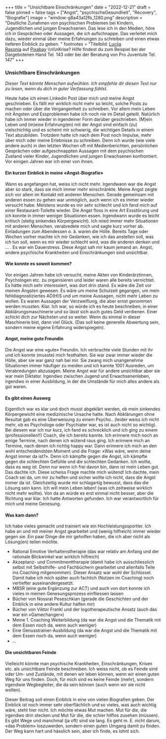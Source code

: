 +++
title = "Unsichtbare Einschränkungen"
date = "2022-12-21"
draft = false
pinned = false
tags = ["Angst", "psychischeGesundheit", "Recovery", "Biografie"]
image = "window-g8a43a12fb_1280.png"
description = "Deutliche Zunahmen von psychischen Problemen bei Kindern, Jugendlichen und jungen Erwachsenen. Das lese ich in den Medien, höre ich in Gesprächen oder Aussagen, die ich aufschnappe. Das verleitet mich dazu, wieder einmal über meine Erfahrungen zu schreiben und einen etwas tieferen Einblick zu geben. "
footnotes = "Titelbild: [Lucija Rasonja](https://pixabay.com/de/users/lrasonja-18839267/?utm_source=link-attribution&utm_medium=referral&utm_campaign=image&utm_content=5850628) auf [Pixabay](https://pixabay.com/de//?utm_source=link-attribution&utm_medium=referral&utm_campaign=image&utm_content=5850628) \\\n\\\nKrise? Hilfe findest du zum Beispiel bei der Dargebotenen Hand Tel. 143 oder bei der Beratung von Pro Juventute Tel. 147"
+++
### Unsichtbare Einschränkungen

*Dieser Text könnte Menschen aufwühlen. Ich empfehle dir diesen Text nur zu lesen, wenn du dich in guter Verfassung fühlst.* 

Heute habe ich einen Linkedin Post über mich und meine Angst geschrieben. Es fällt mir wirklich nicht mehr so leicht, solche Posts zu machen oder über die Vergangenheit zu schreiben. Vor allem mein Leben mit Ängsten und Essproblemen habe ich noch nie im Detail geteilt. Natürlich habe ich immer wieder in irgendeiner Form darüber geschrieben. (M)ein Leben und (m)eine Erfahrung(en) mit der Angst sind einfach (zu) vielschichtig und es scheint mir schwierig, die wichtigen Details in einem Text abzubilden. Trotzdem hatte ich nach dem Post noch Impulse, mehr über mich oder meine Erlebnisse zu schreiben. Denn ich wurde (wie viele andere auch) in den letzten Wochen oft mit Medienberichten, persönlichen Gesprächen oder aufgeschnappten Aussagen mit dem psychischen Zustand vieler Kinder, Jugendlichen und jungen Erwachsenen konfrontiert. Vor einigen Jahren war ich einer von ihnen. 

#### Ein kurzer Einblick in meine «Angst-Biografie»

Wann es angefangen hat, weiss ich nicht mehr. Irgendwann war die Angst aber so stark, dass sie mich immer mehr einschränkte. Meine Angst zeigte sich vor allem im Kontakt mit anderen Menschen. Gerade gemeinsam mit anderen essen zu gehen war unmöglich, auch wenn ich es immer wieder versucht habe. Meistens wurde es mir sehr schlecht und ich fand mich auf einer Restaurant-Toilette wieder. Die Angst floss in eine Art Essstörung und ich konnte in immer weniger Situationen essen. Irgendwann wurde es leicht kritisch (stetig sinkendes Körpergewicht). Ich mied immer mehr Situationen mit anderen Menschen, verabredete mich und sagte kurz vorher ab. Einladungen zum Abendessen o. ä. waren die Hölle. Bereits Tage oder Wochen vorher machte ich mir Gedanken, wie ich das anstellen soll, was ich tun soll, wenn es mir wieder schlecht wird, was die anderen denken und ... . Es war ein Dauerstress. Diese Angst sah mir kaum jemand an. Angst, andere psychische Krankheiten und Einschränkungen sind unsichtbar.  

#### Wie konnte es soweit kommen?

Vor einigen Jahren habe ich versucht, meine Akten von Kinderärztinnen, Psychologen etc. zu organisieren und leider waren alle bereits vernichtet. Es hätte mich sehr interessiert, was dort drin stand. Es wäre die Zeit vor meinen Ängsten gewesen. Es wäre um meine Schulzeit gegangen, um mein fehldiagnostiziertes AD(H)S und um meine Aussagen, nicht mehr Leben zu wollen. Es waren Aussagen der Verzweiflung, die aber ernst genommen werden mussten. Klar. Ich war, so würde ich es heute beschreiben, in einer Abklärungsmaschinerie und so lässt sich auch gutes Geld verdienen. Einer schickt dich zur Nächsten und so weiter. Wenn du einmal in dieser Maschinerie bist, dann viel Glück. (Das soll keine generelle Abwertung sein, sondern meine eigene Erfahrung widerspiegeln).

#### Angst, meine gute Freundin

Die Angst war eine «gute» Freundin. Ich verbrachte viele Stunden mit ihr und ich konnte (musste) mich festhalten. Sie war zwar immer wieder die Hölle, aber sie war ganz nah bei mir. Sie zwang mich unangenehme Situationen immer häufiger zu meiden und ich kannte 1001 Ausreden, um Verabredungen abzusagen. Meine Angst war für andere unsichtbar aber sie war mein Diktator. Irgendwo zwischen Jugend und Erwachsenenleben, irgendwo in einer Ausbildung, in der die Umstände für mich alles andere als gut waren. 

#### Es gibt einen Ausweg

Eigentlich war es klar und doch musst abgeklärt werden, ob mein sinkendes Körpergewicht eine medizinische Ursache hatte. Nach Abklärungen ohne Resultat gab es eine Überweisung zu einem Psycho.. (leider weiss ich nicht mehr, ob es Psychologe oder Psychiater war, es ist auch nicht so wichtig). Bei diesem war ich nur kurz, ich fand es schrecklich und ich ging zu einem (professionellen!!) Coach, die ich bereits kannte. Ich erinnere mich noch an einige Termine, nach denen ich wütend raus ging. Ich erinnere mich an Termine, nach denen ich richtig happy war. Dann erinnere ich mich an den wohl entscheidendsten Moment und die Frage: «Was wäre, wenn deine Angst immer da ist?». Denn ich kämpfte gegen die Angst, ich kämpfte gegen die schlechten Gefühle und die schlechten Gedanken. Ich wollte, dass es weg ist. Denn nur wenn ich frei davon bin, dann ist mein Leben gut. Das dachte ich. Diese scheiss Frage machte mich wütend! Ich dachte, mein Coach sei da, um mir zu helfen und sicher wollte ich nicht, dass die Angst immer da ist. Gleichzeitig wurde mir schlagartig bewusst, dass das die Lösung sein kann. Ich will mein Leben leben! (was ich zeitweise wirklich nicht mehr wollte). Von da an würde es erst einmal nicht besser, aber die Richtung war klar. Ich hatte Antworten gefunden.  Ich war verantwortlich für mich und meine Genesung. 

#### Was kam dann?

Ich habe vieles gemacht und trainiert wie ein Hochleistungssportler. Ich habe an und mit meiner Angst gearbeitet und (wenig hilfreich) immer wieder gegen sie. Ein paar Dinge die mir geholfen haben, die ich aber nicht als Lösung(en) teilen möchte. 

* Rational Emotive Verhaltenstherapie (das war relativ am Anfang und der rationale Blickwinkel war wirklich hilfreich)
* Akzeptanz- und Commitmenttherapie (damit habe ich ausschliesslich selbst mit Selbsthilfe- und Fachbüchern gearbeitet und allenfalls Teile ins Coaching mitgenommen). Dieser Ansatz war wohl der Schlüssel. Damit habe ich mich später auch fachlich (Nutzen im Coaching) noch vertiefter auseinandergesetzt.
* MBSR (eine gute Ergänzung zur ACT) und auch von dort konnte ich vieles in meinen Genesungsprozess einfliessen lassen
* Bücher von Nossrat Peseschkian (gerade die Geschichten und der Einblick in eine andere Kultur halfen mir)
* Bücher von Viktor Frankl und der logotherapeutische Ansatz (auch das war ein «Gamechanger»)
* Meine 1. Coaching Weiterbildung (da war die Angst und die Thematik mit dem Essen noch da, wenn auch weniger)
* Eine Genusstrainer-Ausbildung (da war die Angst und die Thematik mit dem Essen noch da, wenn auch weniger)
* ...

#### Die unsichtbaren Feinde

Vielleicht könnte man psychische Krankheiten, Einschränkungen, Krisen etc. als unsichtbare Feinde beschreiben. Ich weiss nicht, ob es Feinde sind oder Um- und Zustände, mit denen wir leben können, wenn wir einen guten Weg für uns finden. Doch, für mich sind es keine Feinde (mehr), sondern irgendwie Wegbegleiter, die da sein können (auch wenn wir sie nicht wollen). 

Dieser Beitrag soll einen Einblick in eine von vielen Biografien geben. Der Einblick ist noch immer sehr oberflächlich und so vieles, was auch wichtig wäre, steht hier nicht. Ich möchte etwas Mut machen. Mut für die, die irgendwo drin stecken und Mut für die, die schier hilflos zusehen (müssen). Es gibt Wege und manchmal (ja oft) sind sie lang. Es geht m. E. nicht darum, «das Problem» loszuwerden, sondern einen guten Umgang damit zu finden. Der Weg kann hart und hässlich sein, aber ich finde, es lohnt sich.